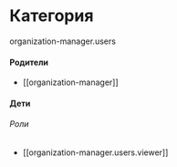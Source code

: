# Категория

organization-manager.users


#### Родители

- [[organization-manager]]


#### Дети

###### Роли
- [[organization-manager.users.viewer]]
